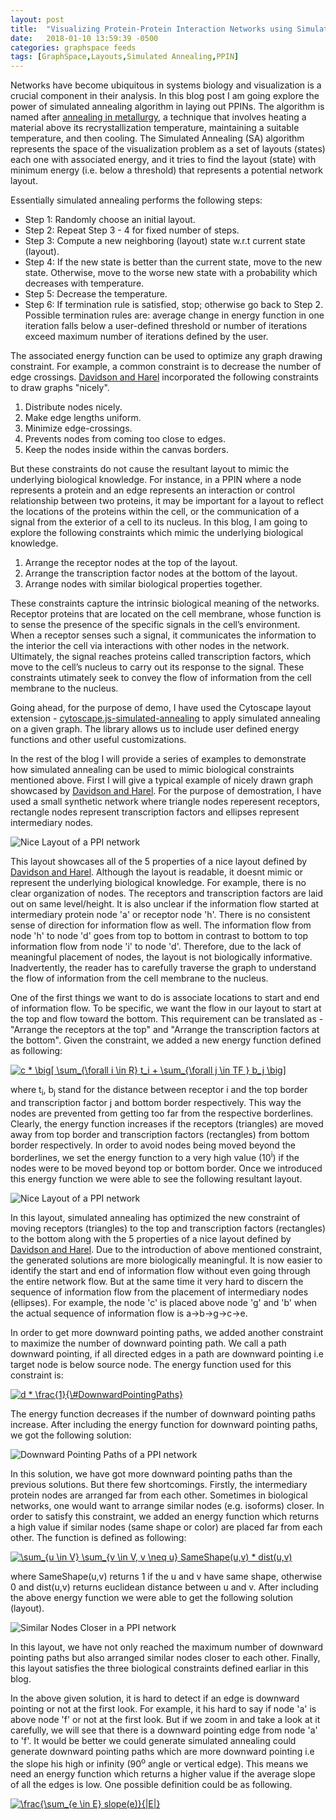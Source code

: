 ```yaml
---
layout: post
title:  "Visualizing Protein-Protein Interaction Networks using Simulated Annealing Algorithm"
date:   2018-01-10 13:59:39 -0500
categories: graphspace feeds
tags: [GraphSpace,Layouts,Simulated Annealing,PPIN]
---
```


Networks have become ubiquitous in systems biology and visualization is a crucial component in their analysis. In this blog post I am going explore the power of simulated annealing algorithm in laying out PPINs. The algorithm is named after [annealing in metallurgy](https://en.wikipedia.org/wiki/Annealing_(metallurgy)), a technique that involves heating a material above its recrystallization temperature, maintaining a suitable temperature, and then cooling. The Simulated
Annealing (SA) algorithm represents the space of the visualization problem as a set of layouts (states) each one with associated energy, and it tries to find the layout (state) with minimum energy (i.e. below a threshold) that represents a potential network layout. 

Essentially simulated annealing performs the following steps:

- Step 1: Randomly choose an initial layout.
- Step 2: Repeat Step 3 - 4 for fixed number of steps.
- Step 3: Compute a new neighboring (layout) state w.r.t current state (layout). 
- Step 4: If the new state is better than the current state, move to the new state. Otherwise, move to the worse new state with a probability which decreases with temperature.
- Step 5: Decrease the temperature.
- Step 6: If termination rule is satisfied, stop; otherwise go back to Step 2. Possible termination rules are: average change in energy function in one iteration falls below a user-defined threshold or number of iterations exceed maximum number of iterations defined by the user.

The associated energy function can be used to optimize any graph drawing constraint. For example, a common constraint is to decrease the number of edge crossings. [Davidson and Harel]() incorporated the following constraints to draw graphs "nicely".

1. Distribute nodes nicely.
2. Make edge lengths uniform.
3. Minimize edge-crossings.
4. Prevents nodes from coming too close to edges.
5. Keep the nodes inside within the canvas borders.

But these constraints do not cause the resultant layout to mimic the underlying biological knowledge. For instance, in a PPIN where a node represents a protein and an edge represents an interaction or control relationship between two proteins, it
may be important for a layout to reflect the locations of the proteins within the cell, or the communication of a signal from
the exterior of a cell to its nucleus. In this blog, I am going to explore the following constraints which mimic the underlying biological knowledge.

1. Arrange the receptor nodes at the top of the layout.
2. Arrange the transcription factor nodes at the bottom of the layout.
3. Arrange nodes with similar biological properties together.

These constraints capture the intrinsic biological meaning of the networks. Receptor proteins that are located
on the cell membrane, whose function is to sense the presence of the specific signals in the cell’s environment. When a
receptor senses such a signal, it communicates the information to the interior the cell via interactions with other nodes in the network. Ultimately, the signal reaches proteins called transcription factors, which move to the cell’s nucleus to carry out its response to the signal. These constraints utimately seek to convey the flow of information from the cell membrane to the nucleus.

Going ahead, for the purpose of demo, I have used the Cytoscape layout extension - [cytoscape.js-simulated-annealing]() to apply simulated annealing on a given graph. The library allows us to include user defined energy functions and other useful customizations.

In the rest of the blog I will provide a series of examples to demonstrate how simulated annealing can be used to mimic biological constraints mentioned above. First I will give a typical example of nicely drawn graph showcased by [Davidson and Harel](). For the purpose of demostration, I have used a small synthetic network where triangle nodes reperesent receptors, rectangle nodes represent transcription factors and ellipses represent intermediary nodes.

![Nice Layout of a PPI network](../assets/images/ppi-example-1-nice-layout.png)

This layout showcases all of the 5 properties of a nice layout defined by [Davidson and Harel](). Although the layout is readable, it doesnt mimic or represent the underlying biological knowledge. For example, there is no clear organization of nodes. The receptors and transcription factors are laid out on same level/height. It is also unclear if the information flow started at intermediary protein node 'a' or receptor node 'h'. There is no consistent sense of direction for information flow as well. The information flow from node 'h' to node  'd' goes from top to bottom in contrast to bottom to top information flow from node 'i' to node 'd'. Therefore, due to the lack of meaningful placement of nodes, the layout is not biologically informative. Inadvertently, the reader has to carefully traverse the graph to understand the flow of information from the cell membrane to the nucleus.

One of the first things we want to do is associate locations to start and end of information flow. To be specific, we want the flow in our layout to start at the top and flow toward the bottom. This requirement can be translated as - "Arrange the receptors at the top" and "Arrange the transcription factors at the bottom". Given the constraint, we added a new energy function defined as following:

<a href="https://www.codecogs.com/eqnedit.php?latex=c&space;*&space;\big[&space;\sum_{\forall&space;i&space;\in&space;R}&space;t_i&space;&plus;&space;\sum_{\forall&space;j&space;\in&space;TF&space;}&space;b_j&space;\big]" target="_blank"><img src="https://latex.codecogs.com/gif.latex?c&space;*&space;\big[&space;\sum_{\forall&space;i&space;\in&space;R}&space;t_i&space;&plus;&space;\sum_{\forall&space;j&space;\in&space;TF&space;}&space;b_j&space;\big]" title="c * \big[ \sum_{\forall i \in R} t_i + \sum_{\forall j \in TF } b_j \big]" /></a>

where t<sub>i</sub>, b<sub>j</sub> stand for the distance between receptor i and the top border and transcription factor j and bottom border respectively. This way the nodes are prevented from getting too far from the respective borderlines. Clearly, the energy function increases if the receptors (triangles) are moved away from top border and transcription factors (rectangles) from bottom border respectively. In order to avoid nodes being moved beyond the borderlines, we set the energy function to a very high value (10<sup>i</sup>) if the nodes were to be moved beyond top or bottom border. Once we introduced this energy function we were able to see the following resultant layout.

![Nice Layout of a PPI network](../assets/images/ppi-example-1-triangles-top-rectangles-bottom.png)

In this layout, simulated annealing has optimized the new constraint of moving receptors (triangles) to the top and transcription factors (rectangles) to the bottom along with the 5 properties of a nice layout defined by [Davidson and Harel](). Due to the introduction of above mentioned constraint, the generated solutions are more biologically meaningful. It is now easier to identify the start and end of information flow without even going through the entire network flow. But at the same time it very hard to discern the sequence of information flow from the placement of intermediary nodes (ellipses). For example, the node 'c' is placed above node 'g' and 'b' when the actual sequence of information flow is a->b->g->c->e. 

In order to get more downward pointing paths, we added another constraint to maximize the number of downward pointing path. We call a path downward pointing, if all directed edges in a path are downward pointing i.e target node is below source node. The energy function used for this constraint is:


<a href="https://www.codecogs.com/eqnedit.php?latex=d&space;*&space;\frac{1}{\&hash;DownwardPointingPaths}" target="_blank"><img src="https://latex.codecogs.com/gif.latex?d&space;*&space;\frac{1}{\&hash;DownwardPointingPaths}" title="d * \frac{1}{\#DownwardPointingPaths}" /></a>

The energy function decreases if the number of downward pointing paths increase.  After including the energy function for downward pointing paths, we got the following solution: 

![Downward Pointing Paths of a PPI network](../assets/images/ppi-example-1-downward-pointing-paths.png)

In this solution, we have got more downward pointing paths than the previous solutions. But there few shortcomings. Firstly, the intermediary protein nodes are arranged far from each other. Sometimes in biological networks, one would want to arrange similar nodes (e.g. isoforms) closer. In order to satisfy this constraint, we added an energy function which returns a high value if similar nodes (same shape or color) are placed far from each other. The function is defined as following:

<a href="https://www.codecogs.com/eqnedit.php?latex=\sum_{u&space;\in&space;V}&space;\sum_{v&space;\in&space;V,&space;v&space;\neq&space;u}&space;SameShape(u,v)&space;*&space;dist(u,v)" target="_blank"><img src="https://latex.codecogs.com/gif.latex?\sum_{u&space;\in&space;V}&space;\sum_{v&space;\in&space;V,&space;v&space;\neq&space;u}&space;SameShape(u,v)&space;*&space;dist(u,v)" title="\sum_{u \in V} \sum_{v \in V, v \neq u} SameShape(u,v) * dist(u,v)" /></a>

where SameShape(u,v) returns 1 if the u and v have same shape, otherwise 0 and dist(u,v) returns euclidean distance between u and v. After including the above energy function we were able to get the following solution (layout).

![Similar Nodes Closer in a PPI network](../assets/images/ppi-example-1-similar-nodes-closer.png)

In this layout, we have not only reached the maximum number of downward pointing paths but also arranged similar nodes closer to each other. Finally, this layout satisfies the three biological constraints defined earliar in this blog. 


In the above given solution, it is hard to detect if an edge is downward pointing or not at the first look. For example, it his hard to say if node 'a' is above node 'f' or not at the first look. But if we zoom in and take a look at it carefully, we will see that there is a downward pointing edge from node 'a' to 'f'. It would be better we could generate simulated annealing could generate downward pointing paths which are more downward pointing i.e the slope his high or infinity (90<sup>o</sup> angle or vertical edge). This means we need an energy function which returns a higher value if the average slope of all the edges is low. One possible definition could be as following.

<a href="https://www.codecogs.com/eqnedit.php?latex=\frac{\sum_{e&space;\in&space;E}&space;slope(e)}{|E|}" target="_blank"><img src="https://latex.codecogs.com/gif.latex?\frac{\sum_{e&space;\in&space;E}&space;slope(e)}{|E|}" title="\frac{\sum_{e \in E} slope(e)}{|E|}" /></a>




